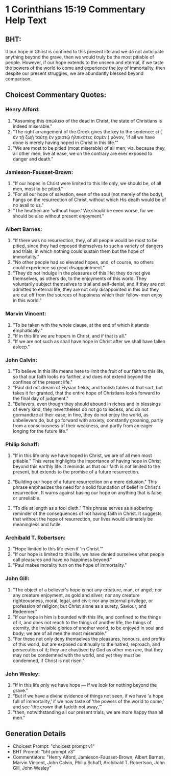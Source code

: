# 1 Corinthians 15:19 Commentary Help Text

## BHT:
If our hope in Christ is confined to this present life and we do not anticipate anything beyond the grave, then we would truly be the most pitiable of people. However, if our hope extends to the unseen and eternal, if we taste the powers of the world to come and experience the joy of immortality, then despite our present struggles, we are abundantly blessed beyond comparison.

## Choicest Commentary Quotes:
### Henry Alford:
1. "Assuming this ἀπώλεια of the dead in Christ, the state of Christians is indeed miserable."
2. "The right arrangement of the Greek gives the key to the sentence: εἰ ( ἐν τῇ ζωῇ ταύτῃ ἐν χριστῷ ἠλπικότες ἐσμὲν ) μόνον, 'if all we have done is merely having hoped in Christ in this life.'"
3. "We are most to be pitied (most miserable) of all men; viz. because they, all other men, live at ease, we on the contrary are ever exposed to danger and death."

### Jamieson-Fausset-Brown:
1. "If our hopes in Christ were limited to this life only, we should be, of all men, most to be pitied."
2. "For all our hope of salvation, even of the soul (not merely of the body), hangs on the resurrection of Christ, without which His death would be of no avail to us."
3. "The heathen are 'without hope.' We should be even worse, for we should be also without present enjoyment."

### Albert Barnes:
1. "If there was no resurrection, they, of all people would be most to be pitied, since they had exposed themselves to such a variety of dangers and trials, in which nothing could sustain them but the hope of immortality." 
2. "No other people had so elevated hopes, and, of course, no others could experience so great disappointment."
3. "They do not indulge in the pleasures of this life; they do not give themselves, as others do, to the enjoyments of this world. They voluntarily subject themselves to trial and self-denial; and if they are not admitted to eternal life, they are not only disappointed in this but they are cut off from the sources of happiness which their fellow-men enjoy in this world."

### Marvin Vincent:
1. "To be taken with the whole clause, at the end of which it stands emphatically."
2. "If in this life we are hopers in Christ, and if that is all."
3. "If we are not such as shall have hope in Christ after we shall have fallen asleep."

### John Calvin:
1. "To believe in this life means here to limit the fruit of our faith to this life, so that our faith looks no farther, and does not extend beyond the confines of the present life."
2. "Paul did not dream of Elysian fields, and foolish fables of that sort, but takes it for granted, that the entire hope of Christians looks forward to the final day of judgment."
3. "Believers, even though they should abound in riches and in blessings of every kind, they nevertheless do not go to excess, and do not gormandize at their ease; in fine, they do not enjoy the world, as unbelievers do, but go forward with anxiety, constantly groaning, partly from a consciousness of their weakness, and partly from an eager longing for the future life."

### Philip Schaff:
1. "If in this life only we have hoped in Christ, we are of all men most pitiable." This verse highlights the importance of having hope in Christ beyond this earthly life. It reminds us that our faith is not limited to the present, but extends to the promise of a future resurrection.

2. "Building our hope of a future resurrection on a mere delusion." This phrase emphasizes the need for a solid foundation of belief in Christ's resurrection. It warns against basing our hope on anything that is false or unreliable.

3. "To die at length as a fool dieth." This phrase serves as a sobering reminder of the consequences of not having faith in Christ. It suggests that without the hope of resurrection, our lives would ultimately be meaningless and futile.

### Archibald T. Robertson:
1. "Hope limited to this life even if 'in Christ.'"
2. "If our hope is limited to this life, we have denied ourselves what people call pleasures and have no happiness beyond."
3. "Paul makes morality turn on the hope of immortality."

### John Gill:
1. "The object of a believer's hope is not any creature, man, or angel; nor any creature enjoyment, as gold and silver; nor any creature righteousness, moral, legal, and civil; nor any external privilege, or profession of religion; but Christ alone as a surety, Saviour, and Redeemer."
2. "If our hope in him is bounded with this life, and confined to the things of it, and does not reach to the things of another life, the things of eternity, the invisible glories of another world, to be enjoyed in soul and body; we are of all men the most miserable."
3. "For these not only deny themselves the pleasures, honours, and profits of this world, but are exposed continually to the hatred, reproach, and persecution of it; they are chastised by God as other men are, that they may not be condemned with the world, and yet they must be condemned, if Christ is not risen."

### John Wesley:
1. "If in this life only we have hope — If we look for nothing beyond the grave."
2. "But if we have a divine evidence of things not seen, if we have 'a hope full of immortality,' if we now taste of 'the powers of the world to come,' and see 'the crown that fadeth not away,'"
3. "then, notwithstanding all our present trials, we are more happy than all men."


## Generation Details
- Choicest Prompt: "choicest prompt v1"
- BHT Prompt: "bht prompt v3"
- Commentators: "Henry Alford, Jamieson-Fausset-Brown, Albert Barnes, Marvin Vincent, John Calvin, Philip Schaff, Archibald T. Robertson, John Gill, John Wesley"
